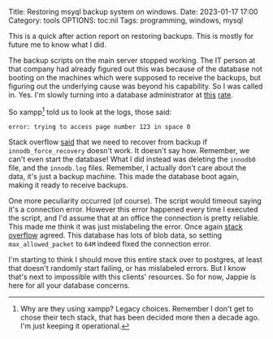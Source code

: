 Title: Restoring msyql backup system on windows.
Date: 2023-01-17 17:00
Category: tools
OPTIONS: toc:nil
Tags: programming, windows, mysql

This is a quick after action report on restoring backups.
This is mostly for future me to know what I did.

The backup scripts on the main server stopped working.
The IT person at that company
had already figured out this was because
of the database not booting on the machines which were
supposed to receive the backups,
but figuring out the underlying cause was beyond his capability.
So I was called in.
Yes. I'm slowly turning into a database administrator
at [this](https://jappie.me/restoring-mysql-innodb-on-windows.html) [rate](https://jappie.me/the-peculiar-event-sourced-deadlock.html).

So xampp[^why-xampp] told us to look at the logs, those said:
```
error: trying to access page number 123 in space 0
```
Stack overflow [said](https://stackoverflow.com/questions/38245974/mysql-server-crashes-innodb-outside-the-tablespace-bounds)
that we need to recover from backup if `innodb_force_recovery`
doesn't work.
It doesn't say how.
Remember, we can't even start the database!
What I did instead was deleting the `innodb0` file, and the `innodb.log` files.
Remember, I actually don't care about the data,
it's just a backup machine.
This made the database boot again,
making it ready to receive backups.

One more peculiarity occurred (of course).
The script would timeout saying it's a connection error.
However this error happened every time I executed the script,
and I'd assume that at an office the connection is pretty
reliable.
This made me think it was just mislabeling the error.
Once again [stack overflow](https://stackoverflow.com/a/24555191) agreed.
This database has lots of blob data,
so setting `max_allowed_packet` to `64M` indeed fixed the connection
error.

I'm starting to think I should move this entire
stack over to postgres,
at least that doesn't randomly start failing,
or has mislabeled errors.
But I know that's next to impossible with this clients'
resources.
So for now, Jappie is here for all your database concerns.

[^why-xampp]: Why are they using xampp? Legacy choices.
              Remember I don't get to chose their tech stack,
              that has been decided more then a decade ago.
              I'm just keeping it operational.
